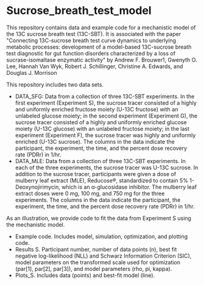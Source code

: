 # Sucrose_breath_test_model

This repository contains data and example code for a mechanistic model of the 13C sucrose breath test (13C-SBT).
It is associated with the paper "Connecting 13C-sucrose breath test curve dynamics to underlying metabolic processes: development of a model-based 13C-sucrose breath test diagnostic for gut function disorders characterized by a loss of sucrase-isomaltase enzymatic activity" by Andrew F. Brouwer1, Gwenyth O. Lee, Hannah Van Wyk, Robert J. Schillinger, Christine A. Edwards, and Douglas J. Morrison

This repository includes two data sets.
* DATA_SFG: Data from a collection of three 13C-SBT experiments. In the first experiment (Experiment S),  the sucrose tracer consisted of a highly and uniformly enriched fructose moiety (U-13C fructose) with an unlabeled glucose moiety; in the second experiment (Experiment G), the sucrose tracer consisted of a highly and uniformly enriched glucose moiety (U-13C glucose) with an unlabeled fructose moiety; in the last experiment (Experiment F), the sucrose tracer was highly and uniformly enriched (U-13C sucrose). The columns in the data indicate the participant, the experiment, the time, and the percent dose recovery rate (PDRr) in 1/hr.
* DATA_MLE: Data from a collection of three 13C-SBT experiments. In each of the three experiments, the sucrose tracer was U-13C sucrose. In addition to the sucrose tracer, participants were given a dose of mulberry leaf extract (MLE), Reducose®, standardized to contain 5% 1-Deoxynojirimycin, which is an α-glucosidase inhibitor. The mulberry leaf extract doses were 0 mg, 100 mg, and 750 mg for the three experiments. The columns in the data indicate the participant, the experiment, the time, and the percent dose recovery rate (PDRr) in 1/hr.

As an illustration, we provide code to fit the data from Experiment S using the mechanistic model.
* Example code. Includes model, simulation, optimization, and plotting code.
* Results S. Participant number, number of data points (n), best fit negative log-likelihood (NLL) and Schwarz Information Criterion (SIC), model parameters on the transformed scale used for optimization (par[1], par[2], par[3]), and model parameters (rho, pi, kappa).
* Plots_S. Includes data (points) and best-fit model (line).

